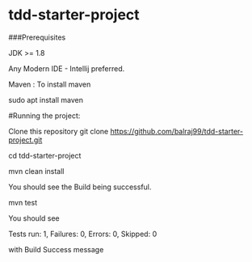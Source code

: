 # tdd-starter-project

###Prerequisites

JDK >= 1.8 

Any Modern IDE - Intellij preferred.

Maven : 
To install maven 

sudo apt install maven

#Running the project:

Clone this repository git clone https://github.com/balraj99/tdd-starter-project.git

cd tdd-starter-project

mvn clean install

You should see the Build being successful.

mvn test

You should see 

Tests run: 1, Failures: 0, Errors: 0, Skipped: 0

with Build Success message